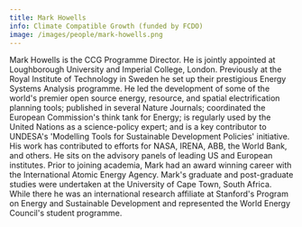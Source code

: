 ```yaml
---
title: Mark Howells
info: Climate Compatible Growth (funded by FCDO)
image: /images/people/mark-howells.png
---
```


Mark Howells is the CCG Programme Director. He is jointly appointed at Loughborough University and Imperial College, London. Previously at the Royal Institute of Technology in Sweden he set up their prestigious Energy Systems Analysis programme. He led the development of some of the world's premier open source energy, resource, and spatial electrification planning tools; published in several Nature Journals; coordinated the European Commission's think tank for Energy; is regularly used by the United Nations as a science-policy expert; and is a key contributor to UNDESA's 'Modelling Tools for Sustainable Development Policies' initiative. His work has contributed to efforts for NASA, IRENA, ABB, the World Bank, and others. He sits on the advisory panels of leading US and European institutes. Prior to joining academia, Mark had an award winning career with the International Atomic Energy Agency. Mark's graduate and post-graduate studies were undertaken at the University of Cape Town, South Africa. While there he was an international research affiliate at Stanford's Program on Energy and Sustainable Development and represented the World Energy Council's student programme.
